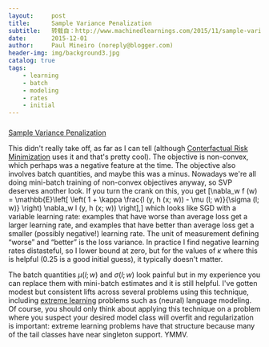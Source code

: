 ```yaml
---
layout:     post
title:      Sample Variance Penalization
subtitle:   转载自：http://www.machinedlearnings.com/2015/11/sample-variance-penalization.html
date:       2015-12-01
author:     Paul Mineiro (noreply@blogger.com)
header-img: img/background3.jpg
catalog: true
tags:
    - learning
    - batch
    - modeling
    - rates
    - initial
---
```













### 
[Sample Variance Penalization](http://www.machinedlearnings.com/2015/11/sample-variance-penalization.html)


This didn't really take off, as far as I can tell (although [Conterfactual Risk Minimization](http://arxiv.org/abs/1502.02362) uses it and that's pretty cool). The objective is non-convex, which perhaps was a negative feature at the time. The objective also involves batch quantities, and maybe this was a minus. Nowadays we're all doing mini-batch training of non-convex objectives anyway, so SVP deserves another look. If you turn the crank on this, you get \[\nabla_w f (w) = \mathbb{E}\left[ \left( 1 + \kappa \frac{l (y, h (x; w)) - \mu (l; w)}{\sigma (l; w)} \right) \nabla_w l (y, h (x; w)) \right],\] which looks like SGD with a variable learning rate: examples that have worse than average loss get a larger learning rate, and examples that have better than average loss get a smaller (possibly negative!) learning rate. The unit of measurement defining “worse” and “better” is the loss variance. In practice I find negative learning rates distasteful, so I lower bound at zero, but for the values of $\kappa$ where this is helpful (0.25 is a good initial guess), it typically doesn't matter.

The batch quantities $\mu (l; w)$ and $\sigma (l; w)$ look painful but in my experience you can replace them with mini-batch estimates and it is still helpful. I've gotten modest but consistent lifts across several problems using this technique, including [extreme learning](http://research.microsoft.com/en-us/um/people/manik/events/xc15) problems such as (neural) language modeling. Of course, you should only think about applying this technique on a problem where you suspect your desired model class will overfit and regularization is important: extreme learning problems have that structure because many of the tail classes have near singleton support. YMMV.












